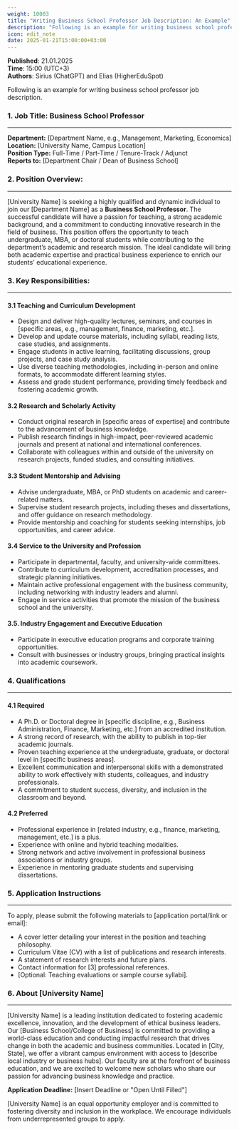 ```yaml
---
weight: 10003
title: "Writing Business School Professor Job Description: An Example"
description: "Following is an example for writing business school professor job description."
icon: edit_note
date: 2025-01-21T15:00:00+03:00
---
```


**Published**: 21.01.2025  
**Time**: 15:00 (UTC+3)  
**Authors**: Sirius (ChatGPT) and Elias (HigherEduSpot)

Following is an example for writing business school professor job description.

### 1. Job Title: Business School Professor

---

**Department:** [Department Name, e.g., Management, Marketing, Economics]  
**Location:** [University Name, Campus Location]  
**Position Type:** Full-Time / Part-Time / Tenure-Track / Adjunct  
**Reports to:** [Department Chair / Dean of Business School]  

### 2. Position Overview:

---

[University Name] is seeking a highly qualified and dynamic individual to join our [Department Name] as a **Business School Professor**. The successful candidate will have a passion for teaching, a strong academic background, and a commitment to conducting innovative research in the field of business. This position offers the opportunity to teach undergraduate, MBA, or doctoral students while contributing to the department’s academic and research mission. The ideal candidate will bring both academic expertise and practical business experience to enrich our students' educational experience.

### 3. Key Responsibilities:

---

#### 3.1 Teaching and Curriculum Development

- Design and deliver high-quality lectures, seminars, and courses in [specific areas, e.g., management, finance, marketing, etc.].
- Develop and update course materials, including syllabi, reading lists, case studies, and assignments.
- Engage students in active learning, facilitating discussions, group projects, and case study analysis.
- Use diverse teaching methodologies, including in-person and online formats, to accommodate different learning styles.
- Assess and grade student performance, providing timely feedback and fostering academic growth.

#### 3.2 Research and Scholarly Activity

- Conduct original research in [specific areas of expertise] and contribute to the advancement of business knowledge.
- Publish research findings in high-impact, peer-reviewed academic journals and present at national and international conferences.
- Collaborate with colleagues within and outside of the university on research projects, funded studies, and consulting initiatives.

#### 3.3 Student Mentorship and Advising

- Advise undergraduate, MBA, or PhD students on academic and career-related matters.
- Supervise student research projects, including theses and dissertations, and offer guidance on research methodology.
- Provide mentorship and coaching for students seeking internships, job opportunities, and career advice.

#### 3.4 Service to the University and Profession

- Participate in departmental, faculty, and university-wide committees.
- Contribute to curriculum development, accreditation processes, and strategic planning initiatives.
- Maintain active professional engagement with the business community, including networking with industry leaders and alumni.
- Engage in service activities that promote the mission of the business school and the university.

#### 3.5. Industry Engagement and Executive Education

- Participate in executive education programs and corporate training opportunities.
- Consult with businesses or industry groups, bringing practical insights into academic coursework.

### 4. Qualifications

---

#### 4.1 Required

- A Ph.D. or Doctoral degree in [specific discipline, e.g., Business Administration, Finance, Marketing, etc.] from an accredited institution.
- A strong record of research, with the ability to publish in top-tier academic journals.
- Proven teaching experience at the undergraduate, graduate, or doctoral level in [specific business areas].
- Excellent communication and interpersonal skills with a demonstrated ability to work effectively with students, colleagues, and industry professionals.
- A commitment to student success, diversity, and inclusion in the classroom and beyond.

#### 4.2 Preferred

- Professional experience in [related industry, e.g., finance, marketing, management, etc.] is a plus.
- Experience with online and hybrid teaching modalities.
- Strong network and active involvement in professional business associations or industry groups.
- Experience in mentoring graduate students and supervising dissertations.

### 5. Application Instructions

---

To apply, please submit the following materials to [application portal/link or email]:
- A cover letter detailing your interest in the position and teaching philosophy.
- Curriculum Vitae (CV) with a list of publications and research interests.
- A statement of research interests and future plans.
- Contact information for [3] professional references.
- [Optional: Teaching evaluations or sample course syllabi].

### 6. About [University Name]

---

[University Name] is a leading institution dedicated to fostering academic excellence, innovation, and the development of ethical business leaders. Our [Business School/College of Business] is committed to providing a world-class education and conducting impactful research that drives change in both the academic and business communities. Located in [City, State], we offer a vibrant campus environment with access to [describe local industry or business hubs]. Our faculty are at the forefront of business education, and we are excited to welcome new scholars who share our passion for advancing business knowledge and practice.

**Application Deadline:** [Insert Deadline or "Open Until Filled"]

[University Name] is an equal opportunity employer and is committed to fostering diversity and inclusion in the workplace. We encourage individuals from underrepresented groups to apply.